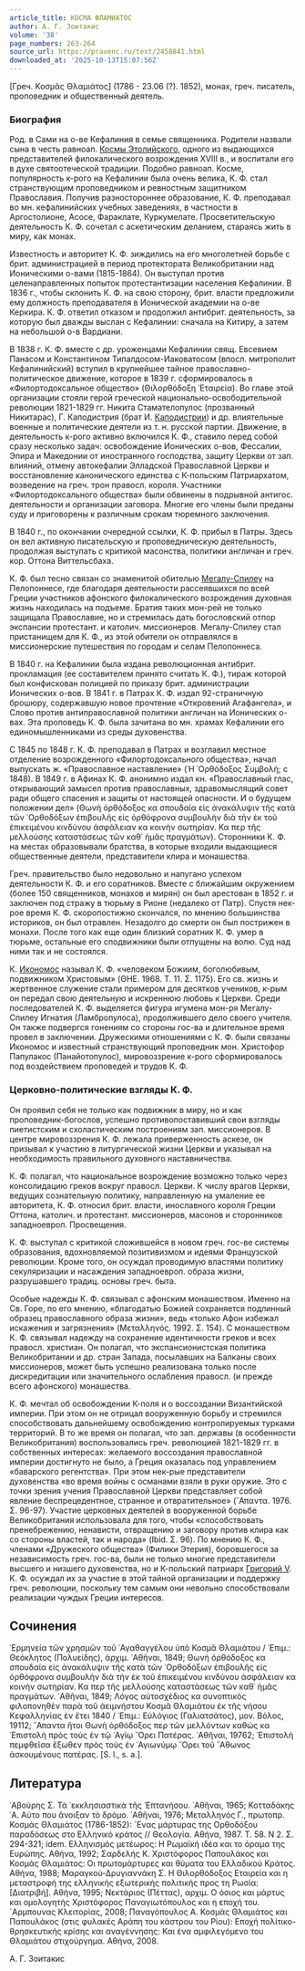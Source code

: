 ```yaml
---
article_title: КОСМА ФЛАМИАТОС
author: А. Г. Зоитакис
volume: '38'
page_numbers: 263-264
source_url: https://pravenc.ru/text/2458841.html
downloaded_at: '2025-10-13T15:07:56Z'
---
```


[Греч. Κοσμᾶς Θλαμιάτος] (1786 - 23.06 (?). 1852), монах, греч. писатель, проповедник и общественный деятель.

### Биография

Род. в Сами на о-ве Кефалиния в семье священника. Родители назвали сына в честь равноап. [Космы Этолийского](<https://pravenc.ru/text/Косма Этолийский.html>), одного из выдающихся представителей филокалического возрождения XVIII в., и воспитали его в духе святоотеческой традиции. Подобно равноап. Косме, популярность к-рого на Кефалинии была очень велика, К. Ф. стал странствующим проповедником и ревностным защитником Православия. Получив разностороннее образование, К. Ф. преподавал во мн. кефалинийских учебных заведениях, в частности в Аргостолионе, Асосе, Фараклате, Куркумелате. Просветительскую деятельность К. Ф. сочетал с аскетическим деланием, стараясь жить в миру, как монах.

Известность и авторитет К. Ф. зиждились на его многолетней борьбе с брит. администрацией в период протектората Великобритании над Ионическими о-вами (1815-1864). Он выступал против целенаправленных попыток протестантизации населения Кефалинии. В 1836 г., чтобы склонить К. Ф. на свою сторону, брит. власти предложили ему должность преподавателя в Ионической академии на о-ве Керкира. К. Ф. ответил отказом и продолжил антибрит. деятельность, за которую был дважды выслан с Кефалинии: сначала на Китиру, а затем на небольшой о-в Вардиани.

В 1838 г. К. Ф. вместе с др. уроженцами Кефалинии свящ. Евсевием Панасом и Константином Типалдосом-Иаковатосом (впосл. митрополит Кефалинийский) вступил в крупнейшее тайное православно-политическое движение, которое в 1839 г. сформировалось в «Филортодоксальное общество» (Θιλορθόδοξη ῾Εταιρεία). Во главе этой организации стояли герой греческой национально-освободительной революции 1821-1829 гг. Никита Стамателопулос (прозванный Никитарас), Г. Каподистрия (брат И. [Каподистрии](https://pravenc.ru/text/Каподистрии.html)) и др. влиятельные военные и политические деятели из т. н. русской партии. Движение, в деятельность к-рого активно включился К. Ф., ставило перед собой сразу несколько задач: освобождение Ионических о-вов, Фессалии, Эпира и Македонии от иностранного господства, защиту Церкви от зап. влияний, отмену автокефалии Элладской Православной Церкви и восстановление канонического единства с К-польским Патриархатом, возведение на греч. трон правосл. короля. Участники «Филортодоксального общества» были обвинены в подрывной антигос. деятельности и организации заговора. Многие его члены были преданы суду и приговорены к различным срокам тюремного заключения.

В 1840 г., по окончании очередной ссылки, К. Ф. прибыл в Патры. Здесь он вел активную писательскую и проповедническую деятельность, продолжая выступать с критикой масонства, политики англичан и греч. кор. Оттона Виттельсбаха.

К. Ф. был тесно связан со знаменитой обителью [Мегалу-Спилеу](https://pravenc.ru/text/Мегалу-Спилеу.html) на Пелопоннесе, где благодаря деятельности рассеявшихся по всей Греции участников афонского филокалического возрождения духовная жизнь находилась на подъеме. Братия таких мон-рей не только защищала Православие, но и стремилась дать богословский отпор экспансии протестант. и католич. миссионеров. Мегалу-Спилеу стал пристанищем для К. Ф., из этой обители он отправлялся в миссионерские путешествия по городам и селам Пелопоннеса.

В 1840 г. на Кефалинии была издана революционная антибрит. прокламация (ее составителем принято считать К. Ф.), тираж которой был конфискован полицией по приказу брит. администрации Ионических о-вов. В 1841 г. в Патрах К. Ф. издал 92-страничную брошюру, содержавшую новое прочтение «Откровений Агафангела», и Слово против антиправославной политики англичан на Ионических о-вах. Эта проповедь К. Ф. была зачитана во мн. храмах Кефалинии его единомышленниками из среды духовенства.

С 1845 по 1848 г. К. Ф. преподавал в Патрах и возглавил местное отделение возрожденного «Филортодоксального общества», начал выпускать ж. «Православное наставление» (῾Η ᾿Ορθόδοξος Συμβολή; с 1848). В 1849 г. в Афинах К. Ф. анонимно издал кн. «Православный глас, открывающий замысел против православных, здравомыслящий совет ради общего спасения и защиты от настоящей опасности. И о будущем положении дел» (Θωνὴ ὀρθόδοξος κα σπουδαία εἰς ἀνακάλυψιν τῆς κατὰ τῶν ᾿Ορθοδόξων ἐπιβουλῆς εἰς ὀρθόφρονα συμβουλὴν διὰ τὴν ἐκ τοῦ ἐπικειμένου κινδύνου ἀσφάλειαν κα κοινὴν σωτηρίαν. Κα περ τῆς μελλούσης καταστάσεως τῶν καθ᾿ ἡμᾶς πραγμάτων). Сторонники К. Ф. на местах образовывали братства, в которые входили выдающиеся общественные деятели, представители клира и монашества.

Греч. правительство было недовольно и напугано успехом деятельности К. Ф. и его соратников. Вместе с ближайшим окружением (более 150 священников, монахов и мирян) он был арестован в 1852 г. и заключен под стражу в тюрьму в Рионе (недалеко от Патр). Спустя нек-рое время К. Ф. скоропостижно скончался, по мнению большинства историков, он был отравлен. Незадолго до смерти он был пострижен в монахи. После того как еще один близкий соратник К. Ф. умер в тюрьме, остальные его сподвижники были отпущены на волю. Суд над ними так и не состоялся.

К. [Икономос](https://pravenc.ru/text/Икономос.html) называл К. Ф. «человеком Божиим, боголюбивым, подвижником Христовым» (ΘΗΕ. 1968. Τ. 11. Σ. 1175). Его св. жизнь и жертвенное служение стали примером для десятков учеников, к-рым он передал свою деятельную и искреннюю любовь к Церкви. Среди последователей К. Ф. выделяется фигура игумена мон-ря Мегалу-Спилеу Игнатия (Ламбропулоса), продолжившего дело своего учителя. Он также подвергся гонениям со стороны гос-ва и длительное время провел в заключении. Дружескими отношениями с К. Ф. были связаны Икономос и известный странствующий проповедник мон. Христофор Папулакос (Панайотопулос), мировоззрение к-рого сформировалось под воздействием проповедей и трудов К. Ф.

### Церковно-политические взгляды К. Ф.

Он проявил себя не только как подвижник в миру, но и как проповедник-богослов, успешно противопоставивший свои взгляды пиетистским и схоластическим построениям зап. миссионеров. В центре мировоззрения К. Ф. лежала приверженность аскезе, он призывал к участию в литургической жизни Церкви и указывал на необходимость правильного духовного наставничества.

К. Ф. полагал, что национальное возрождение возможно только через консолидацию греков вокруг правосл. Церкви. К числу врагов Церкви, ведущих сознательную политику, направленную на умаление ее авторитета, К. Ф. относил брит. власти, инославного короля Греции Оттона, католич. и протестант. миссионеров, масонов и сторонников западноевроп. Просвещения.

К. Ф. выступал с критикой сложившейся в новом греч. гос-ве системы образования, вдохновляемой позитивизмом и идеями Французской революции. Кроме того, он осуждал проводимую властями политику секуляризации и насаждения западноевроп. образа жизни, разрушавшего традиц. основы греч. быта.

Особые надежды К. Ф. связывал с афонским монашеством. Именно на Св. Горе, по его мнению, «благодатью Божией сохраняется подлинный образец православного образа жизни», ведь «только Афон избежал искажения и загрязнения» (Μεταλληνός. 1992. Σ. 154). С монашеством К. Ф. связывал надежду на сохранение идентичности греков и всех правосл. христиан. Он полагал, что экспансионистская политика Великобритании и др. стран Запада, посылавших на Балканы своих миссионеров, может быть успешно реализована только после дискредитации или значительного ослабления правосл. (и прежде всего афонского) монашества.

К. Ф. мечтал об освобождении К-поля и о воссоздании Византийской империи. При этом он не отрицал вооруженную борьбу и стремился способствовать дальнейшему освобождению контролируемых турками территорий. В то же время он полагал, что зап. державы (в особенности Великобритания) воспользовались греч. революцией 1821-1829 гг. в собственных интересах: желаемого воссоздания православной империи достигнуто не было, а Греция оказалась под управлением «баварского регентства». При этом нек-рые представители духовенства «во время войны с османами взяли в руки оружие. Это с точки зрения учения Православной Церкви представляет собой явление беспрецедентное, странное и отвратительное» (῎Απαντα. 1976. Σ. 96-97). Участие церковных деятелей в вооруженной борьбе Великобритания использовала для того, чтобы «способствовать пренебрежению, ненависти, отвращению и заговору против клира как со стороны властей, так и народа» (Ibid. Σ. 96). По мнению К. Ф., членами «Дружеского общества» (Филики Этерия), боровшегося за независимость греч. гос-ва, были не только многие представители высшего и низшего духовенства, но и К-польский патриарх [Григорий V](<https://pravenc.ru/text/Григорий V.html>). К. Ф. осуждал их за участие в этой тайной организации и поддержку греч. революции, поскольку тем самым они невольно способствовали реализации чуждых Греции интересов.

## Сочинения

῾Ερμηνεία τῶν χρησμῶν τοῦ ᾿Αγαθαγγέλου ὑπὸ Κοσμᾶ Θλαμιάτου / ᾿Επιμ.: Θεόκλητος (Πολυείδης), ἀρχιμ. ᾿Αθῆναι, 1849; Θωνὴ ὀρθόδοξος κα σπουδαία εἰς ἀνακάλυψιν τῆς κατὰ τῶν ᾿Ορθοδόξων ἐπιβουλῆς εἰς ὀρθόφρονα συμβουλὴν διὰ τὴν ἐκ τοῦ ἐπικειμένου κινδύνου ἀσφάλειαν κα κοινὴν σωτηρίαν. Κα περ τῆς μελλούσης καταστάσεως τῶν καθ᾿ ἡμᾶς πραγμάτων. ᾿Αθῆναι, 1849; Λόγος αὐτοσχέδιος κα συνοπτικὸς φιλοπονηθὲν παρὰ τοῦ ἀειμνήστου Κοσμᾶ Θλαμιάτου ἐκ τῆς νήσου Κεφαλληνίας ἐν ἔτει 1840 / ᾿Επιμ.: Εὐλόγιος (Γαλιατσάτος), μον. Βόλος, 19112; ῎Απαντα ἤτοι Θωνὴ ὀρθόδοξος περ τῶν μελλόντων καθώς κα ᾿Επιστολὴ πρὸς τοὺς ἐν τῷ ῾Αγίῳ ῎Ορει Πατέρας. ᾿Αθῆναι, 19762; ᾿Επιστολὴ πεμφθεῖσα ἔξωθεν πρὸς τοὺς ἐν ῾Αγιωνύμῳ ῎Ορει τοῦ ῎Αθωνος ἀσκουμένους πατέρας. [S. l., s. a.].

## Литература

᾿Αβούρης Σ. Τὰ ᾿εκκλησιαστικὰ τῆς ῾Επτανήσου. ᾿Αθῆναι, 1965; Κοτταδάκης ᾿Α. Αὐτο που ἄνοιξαν τὸ δρόμο. ᾿Αθῆναι, 1976; Μεταλληνός Γ., πρωτοπρ. Κοσμάς Θλαμιάτος (1786-1852): ´Ενας μάρτυρας της Ορθοδόξου παραδόσεως στο Ελληνικό κράτος // Θεολογία. Αθήνα, 1987. Τ. 58. Ν 2. Σ. 294-321; idem. Ελληνισμός μετέωρος: Η Ρωμαϊκή ιδέα και το όραμα της Ευρώπης. Αθήνα, 1992; Σαρδελής Κ. Χριστόφορος Παπουλάκος και Κοσμάς Θλαμιάτος: Οι πρωτομάρτυρες και θύματα του Ελλαδικού Κράτος. Αθήνα, 1988; Μαραγκού-Δρυγιαννάκη Σ. Η Θιλορθόδοξος Εταιρεία και η μεταστροφή της ελληνικής εξωτερικής πολιτικής προς τη Ρωσία: [Διατριβή]. Αθήνα, 1995; Νεκτάριος (Πέττας), αρχιμ. 
Ο όσιος και μάρτυς και ομολογητής Χριστόφορος Παναγιωτόπουλος και η εποχή του. ´Αρμπουνας Κλειτορίας, 2008; Παναγόπουλος Α. Κοσμάς Θλαμιάτος και Παπουλάκος (στις φυλακές Αράπη του κάστρου του Ρίου): Εποχή πολίτικο-θρησκευτικής κρίσης και αναγέννησης: Και ένα αμφιλεγόμενο του Θλαμιάτου στιχούργημα. Αθήνα, 2008.

А. Г. Зоитакис
